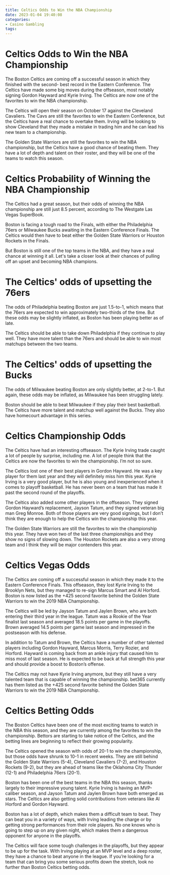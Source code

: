 ```yaml
---
title: Celtics Odds to Win the NBA Championship
date: 2023-01-04 19:40:08
categories:
- Casino Gambling
tags:
---
```



#  Celtics Odds to Win the NBA Championship

The Boston Celtics are coming off a successful season in which they finished with the second- best record in the Eastern Conference. The Celtics have made some big moves during the offseason, most notably signing Gordon Hayward and Kyrie Irving. The Celtics are now one of the favorites to win the NBA championship.

The Celtics will open their season on October 17 against the Cleveland Cavaliers. The Cavs are still the favorites to win the Eastern Conference, but the Celtics have a real chance to overtake them. Irving will be looking to show Cleveland that they made a mistake in trading him and he can lead his new team to a championship.

The Golden State Warriors are still the favorites to win the NBA championship, but the Celtics have a good chance of beating them. They have a lot of depth and talent on their roster, and they will be one of the teams to watch this season.

#  Celtics Probability of Winning the NBA Championship

The Celtics had a great season, but their odds of winning the NBA championship are still just 8.5 percent, according to The Westgate Las Vegas SuperBook.

Boston is facing a tough road to the Finals, with either the Philadelphia 76ers or Milwaukee Bucks awaiting in the Eastern Conference Finals. The Celtics would then have to beat either the Golden State Warriors or Houston Rockets in the Finals.

But Boston is still one of the top teams in the NBA, and they have a real chance at winning it all. Let's take a closer look at their chances of pulling off an upset and becoming NBA champions.

# The Celtics' odds of upsetting the 76ers

The odds of Philadelphia beating Boston are just 1.5-to-1, which means that the 76ers are expected to win approximately two-thirds of the time. But these odds may be slightly inflated, as Boston has been playing better as of late.

The Celtics should be able to take down Philadelphia if they continue to play well. They have more talent than the 76ers and should be able to win most matchups between the two teams.

# The Celtics' odds of upsetting the Bucks

The odds of Milwaukee beating Boston are only slightly better, at 2-to-1. But again, these odds may be inflated, as Milwaukee has been struggling lately.

Boston should be able to beat Milwaukee if they play their best basketball. The Celtics have more talent and matchup well against the Bucks. They also have homecourt advantage in this series.

#  Celtics Championship Odds

The Celtics have had an interesting offseason. The Kyrie Irving trade caught a lot of people by surprise, including me. A lot of people think that the Celtics are now the favorites to win the championship. I’m not so sure.

The Celtics lost one of their best players in Gordon Hayward. He was a key player for them last year and they will definitely miss him this year. Kyrie Irving is a very good player, but he is also young and inexperienced when it comes to playoff basketball. He has never been on a team that has made it past the second round of the playoffs.

The Celtics also added some other players in the offseason. They signed Gordon Hayward’s replacement, Jayson Tatum, and they signed veteran big man Greg Monroe. Both of those players are very good signings, but I don’t think they are enough to help the Celtics win the championship this year.

The Golden State Warriors are still the favorites to win the championship this year. They have won two of the last three championships and they show no signs of slowing down. The Houston Rockets are also a very strong team and I think they will be major contenders this year.

#  Celtics Vegas Odds

The Celtics are coming off a successful season in which they made it to the Eastern Conference Finals. This offseason, they lost Kyrie Irving to the Brooklyn Nets, but they managed to re-sign Marcus Smart and Al Horford. Boston is now listed as the +425 second favorite behind the Golden State Warriors to win the 2019 NBA Championship.

The Celtics will be led by Jayson Tatum and Jaylen Brown, who are both entering their third year in the league. Tatum was a Rookie of the Year finalist last season and averaged 18.5 points per game in the playoffs. Brown averaged 14.5 points per game last season and impressed in the postseason with his defense.

In addition to Tatum and Brown, the Celtics have a number of other talented players including Gordon Hayward, Marcus Morris, Terry Rozier, and Horford. Hayward is coming back from an ankle injury that caused him to miss most of last season. He is expected to be back at full strength this year and should provide a boost to Boston’s offense.

The Celtics may not have Kyrie Irving anymore, but they still have a very talented team that is capable of winning the championship. bet365 currently has them listed as the +425 second favorite behind the Golden State Warriors to win the 2019 NBA Championship.

#  Celtics Betting Odds

The Boston Celtics have been one of the most exciting teams to watch in the NBA this season, and they are currently among the favorites to win the championship. Bettors are starting to take notice of the Celtics, and the betting lines are beginning to reflect their growing popularity.

The Celtics opened the season with odds of 20-1 to win the championship, but those odds have shrunk to 10-1 in recent weeks. They are still behind the Golden State Warriors (5-4), Cleveland Cavaliers (7-2), and Houston Rockets (9-2), but they are ahead of teams like the Oklahoma City Thunder (12-1) and Philadelphia 76ers (20-1).

Boston has been one of the best teams in the NBA this season, thanks largely to their impressive young talent. Kyrie Irving is having an MVP-caliber season, and Jayson Tatum and Jaylen Brown have both emerged as stars. The Celtics are also getting solid contributions from veterans like Al Horford and Gordon Hayward.

Boston has a lot of depth, which makes them a difficult team to beat. They can beat you in a variety of ways, with Irving leading the charge or by getting strong performances from their role players. No one knows who is going to step up on any given night, which makes them a dangerous opponent for anyone in the playoffs.

The Celtics will face some tough challenges in the playoffs, but they appear to be up for the task. With Irving playing at an MVP level and a deep roster, they have a chance to beat anyone in the league. If you’re looking for a team that can bring you some serious profits down the stretch, look no further than Boston Celtics betting odds.